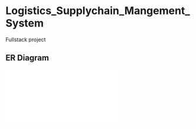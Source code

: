 # Logistics_Supplychain_Mangement_System
Fullstack project
## ER Diagram
![ER Diagram](Logistics_SupplychainMng_ER_D.pdf)
